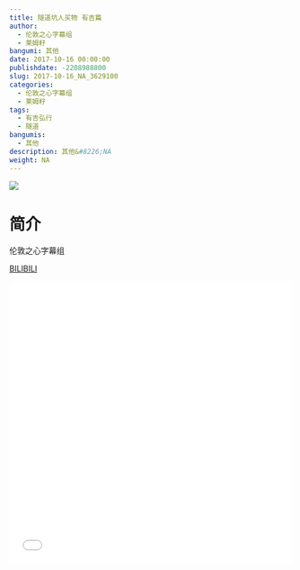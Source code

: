 ```yaml
---
title: 隧道坑人买物 有吉篇
author: 
  - 伦敦之心字幕组
  - 莱姆籽
bangumi: 其他
date: 2017-10-16 00:00:00
publishdate: -2208988800
slug: 2017-10-16_NA_3629100
categories: 
  - 伦敦之心字幕组
  - 莱姆籽
tags: 
  - 有吉弘行
  - 隧道
bangumis: 
  - 其他
description: 其他&#8226;NA
weight: NA
---
```


![](https://i.imgur.com/W05BD0p.jpg)

# 简介  
伦敦之心字幕组 

  [BILIBILI](https://www.bilibili.com/video/av3629100/)


<div class="vcontainer">  <iframe class='video' src="//www.bilibili.com/blackboard/player.html?aid=3629100" width="100%" height="500" frameborder="0" allowfullscreen="allowfullscreen"></iframe></div>
